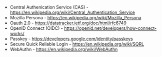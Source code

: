 -   Central Authenication Service (CAS)
        -   https://en.wikipedia.org/wiki/Central_Authentication_Service
-   Mozilla Persona
        -   https://en.wikipedia.org/wiki/Mozilla_Persona
-   Oauth 2.0
        -   https://datatracker.ietf.org/doc/html/rfc6749
-   OpenID Connect (OIDC)
        -   https://openid.net/developers/how-connect-works/
-   Passkey
        -   https://developers.google.com/identity/passkeys
-   Secure Quick Reliable Login
        -   https://en.wikipedia.org/wiki/SQRL
-   WebAuthn
        -   https://en.wikipedia.org/wiki/WebAuthn
